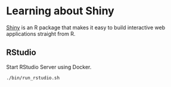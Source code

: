# Learning about Shiny

[Shiny](https://shiny.posit.co/) is an R package that makes it easy to build interactive web applications straight from R.

## RStudio

Start RStudio Server using Docker.

```console
./bin/run_rstudio.sh
```
